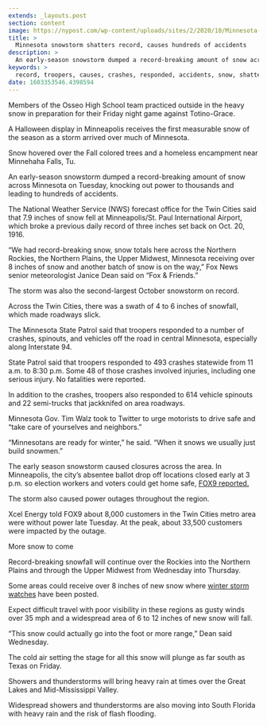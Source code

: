 ```yaml
--- 
extends: _layouts.post 
section: content 
image: https://nypost.com/wp-content/uploads/sites/2/2020/10/Minnesota-03.jpg?quality=90&strip=all&w=1200 
title: > 
  Minnesota snowstorm shatters record, causes hundreds of accidents 
description: > 
  An early-season snowstorm dumped a record-breaking amount of snow across Minnesota on Tuesday, knocking out power to thousands and leading to hundreds of accidents.The National Weather Service (NWS) forecast office for the Twin Cities said that 7.9 inches of snow fell at Minneapolis/St.The Minnesota State Patrol said that troopers responded to a number of crashes, spinouts, and vehicles off the road in central Minnesota, especially along Interstate 94.State Patrol said that troopers responded to 493 crashes statewide from 11 a.m. to 8:30 p.m.In addition to the crashes, troopers also responded to 614 vehicle spinouts and 22 semi-trucks that jackknifed on area roadways. 
keywords: > 
  record, troopers, causes, crashes, responded, accidents, snow, shatters, storm, twin, area, minnesota, snowstorm, inches, hundreds 
date: 1603353546.4398594 
--- 
```

<div><p>Members of the Osseo High School team practiced outside in the heavy snow in preparation for their Friday night game against Totino-Grace.</p><p>A Halloween display in Minneapolis receives the first measurable snow of the season as a storm arrived over much of Minnesota.</p><p>Snow hovered over the Fall colored trees and a homeless encampment near Minnehaha Falls, Tu.</p><p>An early-season snowstorm dumped a record-breaking amount of snow across Minnesota on Tuesday, knocking out power to thousands and leading to hundreds of accidents.</p>
<p>The National Weather Service (NWS) forecast office for the Twin Cities said that 7.9 inches of snow fell at Minneapolis/St. Paul International Airport, which broke a previous daily record of three inches set back on Oct. 20, 1916.</p>
<p>&#8220;We had record-breaking snow, snow totals here across the Northern Rockies, the Northern Plains, the Upper Midwest, Minnesota receiving over 8 inches of snow and another batch of snow is on the way,&#8221; Fox News senior meteorologist Janice Dean said on &#8220;Fox &amp; Friends.&#8221;</p>
<p>The storm was also the second-largest October snowstorm on record.</p>
<p>Across the Twin Cities, there was a swath of 4 to 6 inches of snowfall, which made roadways slick.</p>
<p>The Minnesota State Patrol said that troopers responded to a number of crashes, spinouts, and vehicles off the road in central Minnesota, especially along Interstate 94.</p>
<p>State Patrol said that troopers responded to 493 crashes statewide from 11 a.m. to 8:30 p.m. Some 48 of those crashes involved injuries, including one serious injury. No fatalities were reported.</p>
<p>In addition to the crashes, troopers also responded to 614 vehicle spinouts and 22 semi-trucks that jackknifed on area roadways.</p>
<p>Minnesota Gov. Tim Walz took to Twitter to urge motorists to drive safe and &#8220;take care of yourselves and neighbors.&#8221;</p>
 
<p>&#8220;Minnesotans are ready for winter,&#8221; he said. &#8220;When it snows we usually just build snowmen.&#8221;</p>
<p>The early season snowstorm caused closures across the area. In Minneapolis, the city&#8217;s absentee ballot drop off locations closed early at 3 p.m. so election workers and voters could get home safe, <a href="https://www.fox9.com/news/state-patrol-reports-493-crashes-614-spinouts-as-fall-snowstorm-hits-minnesota" target="_blank" rel="noopener noreferrer">FOX9 reported.</a></p>
<p>The storm also caused power outages throughout the region.</p>
<p>Xcel Energy told FOX9 about 8,000 customers in the Twin Cities metro area were without power late Tuesday. At the peak, about 33,500 customers were impacted by the outage.</p>
<p>More snow to come</p>
<p>Record-breaking snowfall will continue over the Rockies into the Northern Plains and through the Upper Midwest from Wednesday into Thursday.</p>
<p>Some areas could receive over 8 inches of new snow where <a href="https://www.foxnews.com/us/winter-storm-warning-weather-advisory-difference-forecast-advisory" target="_blank" rel="noopener noreferrer">winter storm watches</a> have been posted.</p>
<p>Expect difficult travel with poor visibility in these regions as gusty winds over 35 mph and a widespread area of 6 to 12 inches of new snow will fall.</p>
<p>&#8220;This snow could actually go into the foot or more range,&#8221; Dean said Wednesday.</p>
<p>The cold air setting the stage for all this snow will plunge as far south as Texas on Friday.</p>
<p>Showers and thunderstorms will bring heavy rain at times over the Great Lakes and Mid-Mississippi Valley.</p>
<p>Widespread showers and thunderstorms are also moving into South Florida with heavy rain and the risk of flash flooding.</p>
			</div>